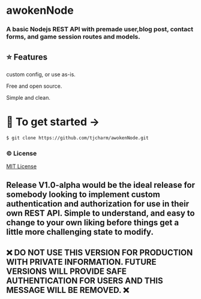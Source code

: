 # awokenNode
### A basic Nodejs REST API with premade user,blog post, contact forms, and game session routes and models.
## :star:  Features
 custom config, or use as-is.
 
 Free and open source.
 
 Simple and clean.

# 🚀  To get started ->

 ```sh
$ git clone https://github.com/tjcharm/awokenNode.git
```

### :copyright: License
[MIT License](http://opensource.org/licenses/MIT)

## Release V1.0-alpha would be the ideal release for somebody looking to implement custom authentication and authorization for use in their own REST API. Simple to understand, and easy to change to your own liking before things get a little more challenging state to modify. 

## ❌  DO NOT USE THIS VERSION FOR PRODUCTION WITH PRIVATE INFORMATION. FUTURE VERSIONS WILL PROVIDE SAFE AUTHENTICATION FOR USERS AND THIS MESSAGE WILL BE REMOVED. ❌ 


